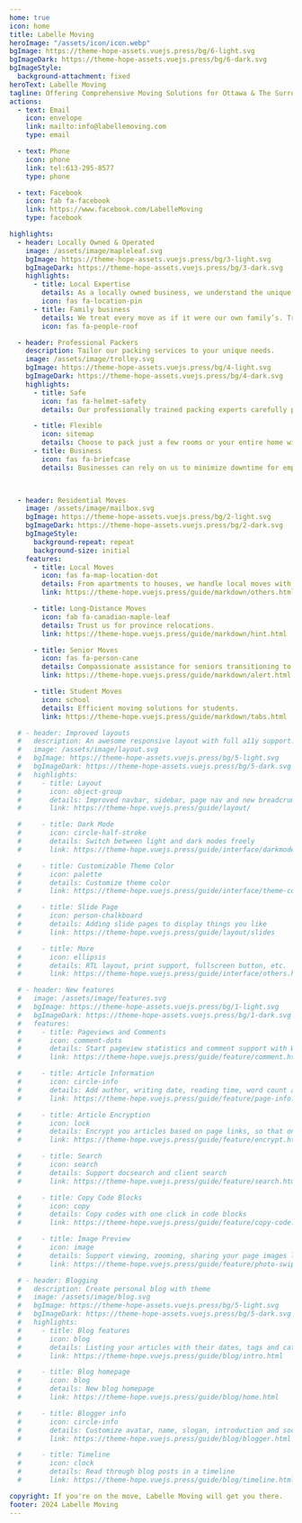 ```yaml
---
home: true
icon: home
title: Labelle Moving
heroImage: "/assets/icon/icon.webp"
bgImage: https://theme-hope-assets.vuejs.press/bg/6-light.svg
bgImageDark: https://theme-hope-assets.vuejs.press/bg/6-dark.svg
bgImageStyle:
  background-attachment: fixed
heroText: Labelle Moving
tagline: Offering Comprehensive Moving Solutions for Ottawa & The Surrounding Area
actions:
  - text: Email
    icon: envelope
    link: mailto:info@labellemoving.com
    type: email

  - text: Phone
    icon: phone
    link: tel:613-295-8577
    type: phone

  - text: Facebook
    icon: fab fa-facebook
    link: https://www.facebook.com/LabelleMoving
    type: facebook

highlights:
  - header: Locally Owned & Operated 
    image: /assets/image/mapleleaf.svg
    bgImage: https://theme-hope-assets.vuejs.press/bg/3-light.svg
    bgImageDark: https://theme-hope-assets.vuejs.press/bg/3-dark.svg
    highlights:
      - title: Local Expertise
        details: As a locally owned business, we understand the unique challenges of moving within Ottawa. Our team knows the neighborhoods, traffic patterns, and logistics, ensuring a smooth transition for you
        icon: fas fa-location-pin
      - title: Family business
        details: We treat every move as if it were our own family’s. Trust, integrity, and care are at the heart of everything we do. Your satisfaction is our top priority
        icon: fas fa-people-roof

  - header: Professional Packers
    description: Tailor our packing services to your unique needs.
    image: /assets/image/trolley.svg
    bgImage: https://theme-hope-assets.vuejs.press/bg/4-light.svg
    bgImageDark: https://theme-hope-assets.vuejs.press/bg/4-dark.svg
    highlights:
      - title: Safe
        icon: fas fa-helmet-safety
        details: Our professionally trained packing experts carefully pack your most precious belongings

      - title: Flexible
        icon: sitemap
        details: Choose to pack just a few rooms or your entire home with our experienced teams
      - title: Business
        icon: fas fa-briefcase
        details: Businesses can rely on us to minimize downtime for employees during packing

    

  - header: Residential Moves
    image: /assets/image/mailbox.svg
    bgImage: https://theme-hope-assets.vuejs.press/bg/2-light.svg
    bgImageDark: https://theme-hope-assets.vuejs.press/bg/2-dark.svg
    bgImageStyle:
      background-repeat: repeat
      background-size: initial
    features:
      - title: Local Moves
        icon: fas fa-map-location-dot
        details: From apartments to houses, we handle local moves with precision
        link: https://theme-hope.vuejs.press/guide/markdown/others.html#link-check

      - title: Long-Distance Moves
        icon: fab fa-canadian-maple-leaf
        details: Trust us for province relocations.
        link: https://theme-hope.vuejs.press/guide/markdown/hint.html

      - title: Senior Moves
        icon: fas fa-person-cane
        details: Compassionate assistance for seniors transitioning to a new home.
        link: https://theme-hope.vuejs.press/guide/markdown/alert.html

      - title: Student Moves
        icon: school
        details: Efficient moving solutions for students.
        link: https://theme-hope.vuejs.press/guide/markdown/tabs.html

  # - header: Improved layouts
  #   description: An awesome responsive layout with full a11y support.
  #   image: /assets/image/layout.svg
  #   bgImage: https://theme-hope-assets.vuejs.press/bg/5-light.svg
  #   bgImageDark: https://theme-hope-assets.vuejs.press/bg/5-dark.svg
  #   highlights:
  #     - title: Layout
  #       icon: object-group
  #       details: Improved navbar, sidebar, page nav and new breadcrumb, footer and toc. We also bring you a brand new homepage.
  #       link: https://theme-hope.vuejs.press/guide/layout/

  #     - title: Dark Mode
  #       icon: circle-half-stroke
  #       details: Switch between light and dark modes freely
  #       link: https://theme-hope.vuejs.press/guide/interface/darkmode.html

  #     - title: Customizable Theme Color
  #       icon: palette
  #       details: Customize theme color
  #       link: https://theme-hope.vuejs.press/guide/interface/theme-color.html

  #     - title: Slide Page
  #       icon: person-chalkboard
  #       details: Adding slide pages to display things you like
  #       link: https://theme-hope.vuejs.press/guide/layout/slides

  #     - title: More
  #       icon: ellipsis
  #       details: RTL layout, print support, fullscreen button, etc.
  #       link: https://theme-hope.vuejs.press/guide/interface/others.html

  # - header: New features
  #   image: /assets/image/features.svg
  #   bgImage: https://theme-hope-assets.vuejs.press/bg/1-light.svg
  #   bgImageDark: https://theme-hope-assets.vuejs.press/bg/1-dark.svg
  #   features:
  #     - title: Pageviews and Comments
  #       icon: comment-dots
  #       details: Start pageview statistics and comment support with Waline
  #       link: https://theme-hope.vuejs.press/guide/feature/comment.html

  #     - title: Article Information
  #       icon: circle-info
  #       details: Add author, writing date, reading time, word count and other information to your article
  #       link: https://theme-hope.vuejs.press/guide/feature/page-info.html

  #     - title: Article Encryption
  #       icon: lock
  #       details: Encrypt you articles based on page links, so that only the one you want could see them
  #       link: https://theme-hope.vuejs.press/guide/feature/encrypt.html

  #     - title: Search
  #       icon: search
  #       details: Support docsearch and client search
  #       link: https://theme-hope.vuejs.press/guide/feature/search.html

  #     - title: Copy Code Blocks
  #       icon: copy
  #       details: Copy codes with one click in code blocks
  #       link: https://theme-hope.vuejs.press/guide/feature/copy-code.html

  #     - title: Image Preview
  #       icon: image
  #       details: Support viewing, zooming, sharing your page images like a gallery
  #       link: https://theme-hope.vuejs.press/guide/feature/photo-swipe.html

  # - header: Blogging
  #   description: Create personal blog with theme
  #   image: /assets/image/blog.svg
  #   bgImage: https://theme-hope-assets.vuejs.press/bg/5-light.svg
  #   bgImageDark: https://theme-hope-assets.vuejs.press/bg/5-dark.svg
  #   highlights:
  #     - title: Blog features
  #       icon: blog
  #       details: Listing your articles with their dates, tags and categories
  #       link: https://theme-hope.vuejs.press/guide/blog/intro.html

  #     - title: Blog homepage
  #       icon: blog
  #       details: New blog homepage
  #       link: https://theme-hope.vuejs.press/guide/blog/home.html

  #     - title: Blogger info
  #       icon: circle-info
  #       details: Customize avatar, name, slogan, introduction and social links
  #       link: https://theme-hope.vuejs.press/guide/blog/blogger.html

  #     - title: Timeline
  #       icon: clock
  #       details: Read through blog posts in a timeline
  #       link: https://theme-hope.vuejs.press/guide/blog/timeline.html

copyright: If you're on the move, Labelle Moving will get you there.
footer: 2024 Labelle Moving  
---
```

